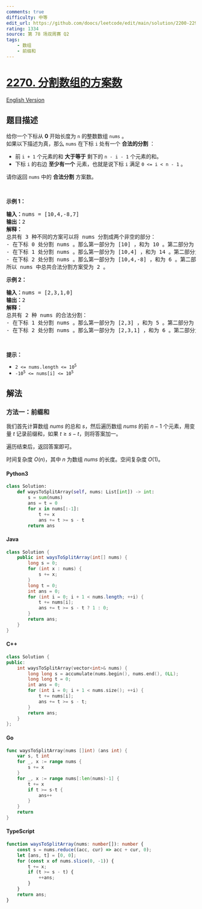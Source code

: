 ```yaml
---
comments: true
difficulty: 中等
edit_url: https://github.com/doocs/leetcode/edit/main/solution/2200-2299/2270.Number%20of%20Ways%20to%20Split%20Array/README.md
rating: 1334
source: 第 78 场双周赛 Q2
tags:
    - 数组
    - 前缀和
---
```


<!-- problem:start -->

# [2270. 分割数组的方案数](https://leetcode.cn/problems/number-of-ways-to-split-array)

[English Version](/solution/2200-2299/2270.Number%20of%20Ways%20to%20Split%20Array/README_EN.md)

## 题目描述

<!-- description:start -->

<p>给你一个下标从 <strong>0</strong>&nbsp;开始长度为 <code>n</code>&nbsp;的整数数组&nbsp;<code>nums</code>&nbsp;。<br />
<span style="">如果以下描述为真，那么</span><span style=""> </span><code>nums</code>&nbsp;在下标 <code>i</code>&nbsp;处有一个 <strong>合法的分割</strong>&nbsp;：</p>

<ul>
	<li>前&nbsp;<code>i + 1</code>&nbsp;个元素的和 <strong>大于等于</strong>&nbsp;剩下的&nbsp;<code>n - i - 1</code>&nbsp;个元素的和。</li>
	<li>下标 <code>i</code>&nbsp;的右边 <strong>至少有一个</strong>&nbsp;元素，也就是说下标&nbsp;<code>i</code>&nbsp;满足&nbsp;<code>0 &lt;= i &lt; n - 1</code>&nbsp;。</li>
</ul>

<p>请你返回&nbsp;<code>nums</code>&nbsp;中的&nbsp;<strong>合法分割</strong>&nbsp;方案数。</p>

<p>&nbsp;</p>

<p><strong>示例 1：</strong></p>

<pre>
<b>输入：</b>nums = [10,4,-8,7]
<b>输出：</b>2
<b>解释：</b>
总共有 3 种不同的方案可以将 nums 分割成两个非空的部分：
- 在下标 0 处分割 nums 。那么第一部分为 [10] ，和为 10 。第二部分为 [4,-8,7] ，和为 3 。因为 10 &gt;= 3 ，所以 i = 0 是一个合法的分割。
- 在下标 1 处分割 nums 。那么第一部分为 [10,4] ，和为 14 。第二部分为 [-8,7] ，和为 -1 。因为 14 &gt;= -1 ，所以 i = 1 是一个合法的分割。
- 在下标 2 处分割 nums 。那么第一部分为 [10,4,-8] ，和为 6 。第二部分为 [7] ，和为 7 。因为 6 &lt; 7 ，所以 i = 2 不是一个合法的分割。
所以 nums 中总共合法分割方案受为 2 。
</pre>

<p><strong>示例 2：</strong></p>

<pre>
<b>输入：</b>nums = [2,3,1,0]
<b>输出：</b>2
<b>解释：</b>
总共有 2 种 nums 的合法分割：
- 在下标 1 处分割 nums 。那么第一部分为 [2,3] ，和为 5 。第二部分为 [1,0] ，和为 1 。因为 5 &gt;= 1 ，所以 i = 1 是一个合法的分割。
- 在下标 2 处分割 nums 。那么第一部分为 [2,3,1] ，和为 6 。第二部分为 [0] ，和为 0 。因为 6 &gt;= 0 ，所以 i = 2 是一个合法的分割。
</pre>

<p>&nbsp;</p>

<p><strong>提示：</strong></p>

<ul>
	<li><code>2 &lt;= nums.length &lt;= 10<sup>5</sup></code></li>
	<li><code>-10<sup>5</sup> &lt;= nums[i] &lt;= 10<sup>5</sup></code></li>
</ul>

<!-- description:end -->

## 解法

<!-- solution:start -->

### 方法一：前缀和

我们首先计算数组 $\textit{nums}$ 的总和 $s$，然后遍历数组 $\textit{nums}$ 的前 $n-1$ 个元素，用变量 $t$ 记录前缀和，如果 $t \geq s - t$，则将答案加一。

遍历结束后，返回答案即可。

时间复杂度 $O(n)$，其中 $n$ 为数组 $\textit{nums}$ 的长度。空间复杂度 $O(1)$。

<!-- tabs:start -->

#### Python3

```python
class Solution:
    def waysToSplitArray(self, nums: List[int]) -> int:
        s = sum(nums)
        ans = t = 0
        for x in nums[:-1]:
            t += x
            ans += t >= s - t
        return ans
```

#### Java

```java
class Solution {
    public int waysToSplitArray(int[] nums) {
        long s = 0;
        for (int x : nums) {
            s += x;
        }
        long t = 0;
        int ans = 0;
        for (int i = 0; i + 1 < nums.length; ++i) {
            t += nums[i];
            ans += t >= s - t ? 1 : 0;
        }
        return ans;
    }
}
```

#### C++

```cpp
class Solution {
public:
    int waysToSplitArray(vector<int>& nums) {
        long long s = accumulate(nums.begin(), nums.end(), 0LL);
        long long t = 0;
        int ans = 0;
        for (int i = 0; i + 1 < nums.size(); ++i) {
            t += nums[i];
            ans += t >= s - t;
        }
        return ans;
    }
};
```

#### Go

```go
func waysToSplitArray(nums []int) (ans int) {
	var s, t int
	for _, x := range nums {
		s += x
	}
	for _, x := range nums[:len(nums)-1] {
		t += x
		if t >= s-t {
			ans++
		}
	}
	return
}
```

#### TypeScript

```ts
function waysToSplitArray(nums: number[]): number {
    const s = nums.reduce((acc, cur) => acc + cur, 0);
    let [ans, t] = [0, 0];
    for (const x of nums.slice(0, -1)) {
        t += x;
        if (t >= s - t) {
            ++ans;
        }
    }
    return ans;
}
```

<!-- tabs:end -->

<!-- solution:end -->

<!-- problem:end -->
